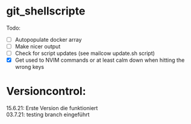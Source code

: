 # git_shellscripte

Todo:

* [ ] Autopopulate docker array
* [ ] Make nicer output
* [ ] Check for script updates (see mailcow update.sh script)
* [x] Get used to NVIM commands or at least calm down when hitting the wrong keys

# Versioncontrol:

15.6.21: Erste Version die funktioniert  
03.7.21: testing branch eingeführt 
